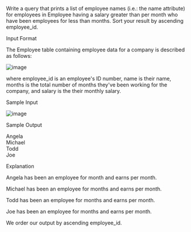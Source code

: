 Write a query that prints a list of employee names (i.e.: the name attribute) for employees in Employee having a salary greater than  per month who have been employees for less than  months. Sort your result by ascending employee_id.

Input Format

The Employee table containing employee data for a company is described as follows:

![image](https://user-images.githubusercontent.com/38153316/158311587-18e3c177-8505-4289-b7bd-af52de9fdda6.png)

where employee_id is an employee's ID number, name is their name, months is the total number of months they've been working for the company, and salary is the their monthly salary.

Sample Input

![image](https://user-images.githubusercontent.com/38153316/158311598-8f354ab3-77e5-4f80-9a8e-5df1c53b21d3.png)

Sample Output

Angela  
Michael  
Todd  
Joe  

Explanation  

Angela has been an employee for  month and earns  per month.

Michael has been an employee for  months and earns  per month.

Todd has been an employee for  months and earns  per month.

Joe has been an employee for  months and earns  per month.

We order our output by ascending employee_id.
